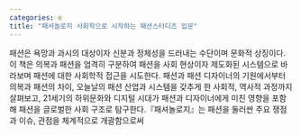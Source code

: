```yaml
---
categories: e
title: "패셔놀로지 사회학으로 시작하는 패션스터디즈 입문"
---
```

패션은 욕망과 과시의 대상이자 신분과 정체성을 드러내는 수단이며 문화적 상징이다. 이 책은 의복과 패션을 엄격히 구분하여 패션을 사회 현상이자 제도화된 시스템으로 바라보며 패션에 대한 사회학적 접근을 시도한다. 패션과 패션 디자이너의 기원에서부터 의복과 패션의 차이, 오늘날의 패션 산업과 시스템을 갖추게 한 사회적, 역사적 과정까지 살펴보고, 21세기의 하위문화와 디지털 시대가 패션과 디자이너에게 미친 영향을 포함해 패션을 글로벌한 사회 구조로 탐구한다.『패셔놀로지』는 패션을 둘러싼 주요 쟁점과 이슈, 관점을 체계적으로 개괄함으로써